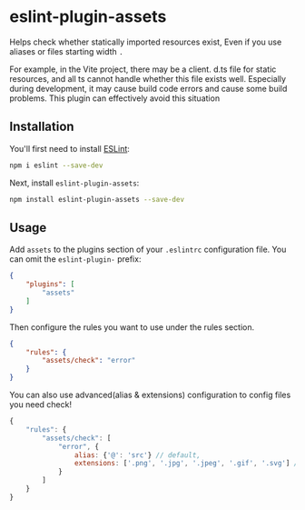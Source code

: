 # eslint-plugin-assets

Helps check whether statically imported resources exist, Even if you use aliases or files starting width `.`

For example, in the Vite project, there may be a client. d.ts file for static resources, and all ts cannot handle whether this file exists well. Especially during development, it may cause build code errors and cause some build problems. This plugin can effectively avoid this situation

## Installation

You'll first need to install [ESLint](https://eslint.org/):

```sh
npm i eslint --save-dev
```

Next, install `eslint-plugin-assets`:

```sh
npm install eslint-plugin-assets --save-dev
```

## Usage

Add `assets` to the plugins section of your `.eslintrc` configuration file. You can omit the `eslint-plugin-` prefix:

```json
{
    "plugins": [
        "assets"
    ]
}
```


Then configure the rules you want to use under the rules section.

```json
{
    "rules": {
        "assets/check": "error"
    }
}
```
You can also use advanced(alias & extensions) configuration to config files you need check! 

```js
{
    "rules": {
        "assets/check": [
            "error", {
                alias: {'@': 'src'} // default,
                extensions: ['.png', '.jpg', '.jpeg', '.gif', '.svg'] // default
            }
        ]
    }
}
```


